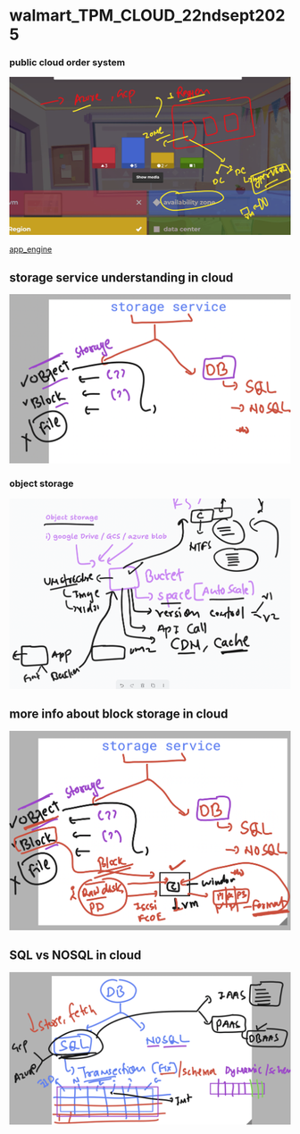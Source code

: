 # walmart_TPM_CLOUD_22ndsept2025

### public cloud order system 

<img src="rev1.png">

[app_engine](app_engine.md)


## storage service understanding in cloud 

<img src="st1.png">

### object storage 

<img src="st2.png">


## more info about block storage in cloud 


<img src="st3.png">

## SQL vs NOSQL  in cloud 

<img src="st4.png">